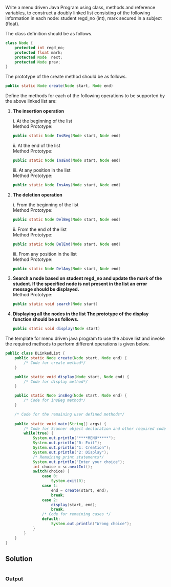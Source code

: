 Write a menu driven Java Program using class, methods and reference variables, to construct a doubly linked list consisting of the following information in each  node: student regd_no (int), mark secured in a subject (float).

The class definition should be as follows.
```java
class Node {
    protected int regd_no;
    protected float mark;
    protected Node  next;
    protected Node prev;
}
```
The prototype of the create method should be as follows.
```java
public static Node create(Node start, Node end)
```
Define the methods for each of the following operations to be supported by the above linked list are:
1. <b>The insertion operation</b>

    i. At the beginning of the list<br>
    Method Prototype:
    ```java
    public static Node InsBeg(Node start, Node end)
    ```
    ii. At the end of the list<br>
    Method Prototype:
    ```java
    public static Node InsEnd(Node start, Node end)
    ```
    iii. At any position in the list<br>
    Method Prototype: 
    ```java
    public static Node InsAny(Node start, Node end)
    ```


2. <b>The deletion operation</b>

    i. From the beginning of the list<br>
    Method Prototype: 
    ```java
    public static Node DelBeg(Node start, Node end)
    ```
    ii. From the end of the list<br>
    Method Prototype: 
    ```java
    public static Node DelEnd(Node start, Node end)
    ```
    iii. From any position in the list<br>
    Method Prototype: 
    ```java
    public static Node DelAny(Node start, Node end)
    ```
3. <b>Search a node based on student regd_no and update the mark of the student. If the specified node is not present in the list an error message should be displayed.</b><br>
    Method Prototype: 
    ```java 
    public static void search(Node start)
    ```
4.  <b> Displaying all the nodes in the list The prototype of the display function should be as follows.</b>
    ```java
    public static void display(Node start)
    ```

The template for menu driven java program to use  the above list and invoke the required methods 
to  perform different operations is given below.
```java
public class DLinkedList {
    public static Node create(Node start, Node end) {
        /* Code for create method*/
    }

    public static void display(Node start, Node end) {
        /* Code for display method*/
    }

    public static Node insBeg(Node start, Node end) {
        /* Code for insBeg method*/
    }

    /* Code for the remaining user defined methods*/
    
    public static void main(String[] args) {
        /* Code for Scanner object declaration and other required code (if any)*/
        while(true) {
            System.out.println("****MENU*****");
            System.out.println("0: Exit");
            System.out.println("1: Creation");
            System.out.println("2: Display");
            /* Remaining print statements*/
            System.out.println("Enter your choice");
            int choice = sc.nextInt();
            switch(choice) {
                case 0:
                    System.exit(0);
                case 1:
                    end = create(start, end);
                    break;
                case 2:
                    display(start, end);
                    break;
                /* Code for remaining cases */
                default:
                    System.out.println("Wrong choice");
            }
        }
    }
}
```

## Solution
```java

```

### Output
```

```
